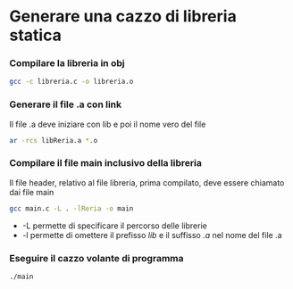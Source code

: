 # Generare una cazzo di libreria statica

### Compilare la libreria in obj
```sh
gcc -c libreria.c -o libreria.o
```

### Generare il file .a con link
Il file .a deve iniziare con lib e poi il nome vero del file
```sh
ar -rcs libReria.a *.o
```

### Compilare il file main inclusivo della libreria
Il file header, relativo al file libreria, prima compilato, deve essere chiamato dai file main

```sh
gcc main.c -L . -lReria -o main
```
- -L permette di specificare il percorso delle librerie
- -l permette di omettere il prefisso *lib* e il suffisso *.a* nel nome del file .a

### Eseguire il cazzo volante di programma

```sh
./main
```